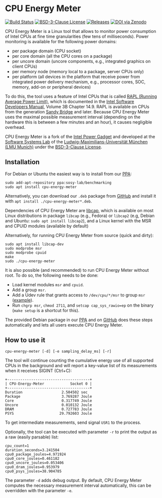 <!--
This file is part of CPU Energy Meter,
a tool for measuring energy consumption of Intel CPUs:
https://github.com/sosy-lab/cpu-energy-meter

SPDX-FileCopyrightText: 2012 Intel Corporation
SPDX-FileCopyrightText: 2015-2021 Dirk Beyer <https://www.sosy-lab.org>

SPDX-License-Identifier: BSD-3-Clause
-->

CPU Energy Meter
================

[![Build Status](https://gitlab.com/sosy-lab/software/cpu-energy-meter/badges/main/pipeline.svg)](https://gitlab.com/sosy-lab/software/cpu-energy-meter/pipelines)
[![BSD-3-Clause License](https://img.shields.io/badge/license-BSD--3--clause-brightgreen.svg)](https://github.com/sosy-lab/cpu-energy-meter/blob/main/LICENSE)
[![Releases](https://img.shields.io/github/release/sosy-lab/cpu-energy-meter.svg)](https://github.com/sosy-lab/cpu-energy-meter/releases)
[![DOI via Zenodo](https://zenodo.org/badge/46493895.svg)](https://zenodo.org/badge/latestdoi/46493895)


CPU Energy Meter is a Linux tool that allows to monitor power consumption of Intel CPUs
at fine time granularities (few tens of milliseconds).
Power monitoring is available for the following power domains:
- per package domain (CPU socket)
- per core domain (all the CPU cores on a package)
- per uncore domain (uncore components, e.g., integrated graphics on client CPUs)
- per memory node (memory local to a package, server CPUs only)
- per platform (all devices in the platform that receive power from integrated
  power delivery mechanism, e.g., processor cores, SOC, memory, add-on or
  peripheral devices)

To do this, the tool uses a feature of Intel CPUs that is called [RAPL (Running Average Power Limit)](https://en.wikipedia.org/wiki/Running_average_power_limit),
which is documented in the [Intel Software Developers Manual](https://software.intel.com/en-us/articles/intel-sdm), Volume 3B Chapter 14.9.
RAPL is available on CPUs from the generation [Sandy Bridge](https://en.wikipedia.org/wiki/Sandy_Bridge) and later.
Because CPU Energy Meter uses the maximal possible measurement interval
(depending on the hardware this is between a few minutes and an hour),
it causes negligible overhead.

CPU Energy Meter is a fork of the [Intel Power Gadget](https://software.intel.com/en-us/articles/intel-power-gadget-20)
and developed at the [Software Systems Lab](https://www.sosy-lab.org)
of the [Ludwig-Maximilians-Universität München (LMU Munich)](https://www.uni-muenchen.de)
under the [BSD-3-Clause License](https://github.com/sosy-lab/cpu-energy-meter/blob/main/LICENSE).


Installation
------------

For Debian or Ubuntu the easiest way is to install from our [PPA](https://launchpad.net/~sosy-lab/+archive/ubuntu/benchmarking):

    sudo add-apt-repository ppa:sosy-lab/benchmarking
    sudo apt install cpu-energy-meter

Alternatively, you can download our `.deb` package from [GitHub](https://github.com/sosy-lab/cpu-energy-meter/releases)
and install it with `apt install ./cpu-energy-meter*.deb`.

Dependencies of CPU Energy Meter are [libcap](https://sites.google.com/site/fullycapable/),
which is available on most Linux distributions in package `libcap` (e.g., Fedora)
or `libcap2` (e.g, Debian and Ubuntu: `sudo apt install libcap2`),
and a Linux kernel with the MSR and CPUID modules (available by default)

Alternatively, for running CPU Energy Meter from source (quick and dirty):

    sudo apt install libcap-dev
    sudo modprobe msr
    sudo modprobe cpuid
    make
    sudo ./cpu-energy-meter

It is also possible (and recommended) to run CPU Energy Meter without root.
To do so, the following needs to be done:

- Load kernel modules `msr` and `cpuid`.
- Add a group `msr`.
- Add a Udev rule that grants access to `/dev/cpu/*/msr` to group `msr` ([example](https://github.com/sosy-lab/cpu-energy-meter/blob/main/debian/additional_files/59-msr.rules)).
- Run `chgrp msr`, `chmod 2711`, and `setcap cap_sys_rawio=ep` on the binary (`make setup` is a shortcut for this).

The provided Debian package in our [PPA](https://launchpad.net/~sosy-lab/+archive/ubuntu/benchmarking)
and on [GitHub](https://github.com/sosy-lab/cpu-energy-meter/releases) does these steps automatically
and lets all users execute CPU Energy Meter.

How to use it
-------------

    cpu-energy-meter [-d] [-e sampling_delay_ms] [-r]

The tool will continue counting the cumulative energy use of all supported CPUs
in the background and will report a key-value list of its measurements when it
receives SIGINT (Ctrl+C):

```
+--------------------------------------+
| CPU-Energy-Meter            Socket 0 |
+--------------------------------------+
Duration                  2.504502 sec
Package                   3.769287 Joule
Core                      0.317749 Joule
Uncore                    0.010132 Joule
DRAM                      0.727783 Joule
PSYS                     29.792603 Joule
```

To get intermediate measurements, send signal `USR1` to the process.

Optionally, the tool can be executed with parameter `-r`
to print the output as a raw (easily parsable) list:

```
cpu_count=1
duration_seconds=3.241504
cpu0_package_joules=4.971924
cpu0_core_joules=0.461182
cpu0_uncore_joules=0.053406
cpu0_dram_joules=0.953979
cpu0_psys_joules=38.904785
```

The parameter `-d` adds debug output.
By default, CPU Energy Meter computes the necessary measurement interval automatically,
this can be overridden with the parameter `-e`.
